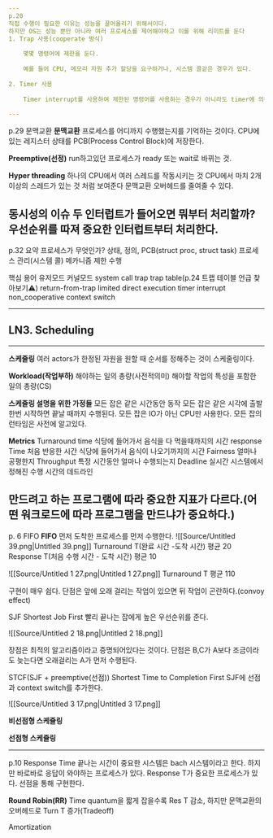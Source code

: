 ```yaml
---
p.20
직접 수행이 필요한 이유는 성능을 끌어올리기 위해서이다.
하지만 OS는 성능 뿐만 아니라 여러 프로세스를 제어해야하고 이를 위해 리미트를 둔다
1. Trap 사용(cooperate 방식)
    
    몇몇 명령어에 제한을 둔다.
    
    예를 들어 CPU, 메모리 자원 추가 할당을 요구하거나, 시스템 콜같은 경우가 있다.
    
2. Timer 사용
    
    Timer interrupt를 사용하여 제한된 명령어를 사용하는 경우가 아니라도 timer에 의해 OS가 주기적으로 해야하는, 예를 들어 스케줄링 등을 진행한다.
    
---
```

p.29 문맥교환
**문맥교환**
프로세스를 어디까지 수행했는지를 기억하는 것이다.
CPU에 있는 레지스터 상태를 PCB(Process Control Block)에 저장한다.
  
**Preemptive(선정)**
run하고있던 프로세스가 ready 또는 wait로 바뀌는 것.
  
**Hyper threading**
하나의 CPU에서 여러 스레드를 작동시키는 것
CPU에서 마치 2개 이상의 스레드가 있는 것 처럼 보여준다
문맥교환 오버헤드를 줄여줄 수 있다.
  
**동시성의 이슈**
두 인터럽트가 들어오면 뭐부터 처리할까?
우선순위를 따져 중요한 인터럽트부터 처리한다.
---
p.32 요약
프로세스가 무엇인가?
상태, 정의, PCB(struct proc, struct task)
프로세스 관리(시스템 콜)
메카니즘
제한 수행
  
핵심 용어
유저모드
커널모드
system call
trap
trap table(p.24 트랩 테이블 언급 찾아보기⚠️)
return-from-trap
limited direct execution
timer interrupt
non_cooperative
context switch
  
---
## LN3. Scheduling
---
**스케줄링**
여러 actors가 한정된 자원을 원할 때 순서를 정해주는 것이 스케줄링이다.
  
**Workload(작업부하)**
해야하는 일의 총량(사전적의미)
해야할 작업의 특성을 포함한 일의 총량(CS)
  
**스케줄링 설명을 위한 가정들**
모든 잡은 같은 시간동안 동작
모든 잡은 같은 시각에 출발
한번 시작하면 끝날 때까지 수행된다.
모든 잡은 IO가 아닌 CPU만 사용한다.
모든 잡의 런타임은 사전에 알고있다.
  
**Metrics**
Turnaround time
식당에 들어가서 음식을 다 먹을때까지의 시간
response Time
처음 반응한 시간
식당에 들어가서 음식이 나오기까지의 시간
Fairness
얼마나 공평한지
Throughput
특정 시간동안 얼마나 수행되는지
Deadline
실시간 시스템에서 정해진 수행 시간의 데드라인
  
만드려고 하는 프로그램에 따라 중요한 지표가 다르다.(어떤 워크로드에 따라 프로그램을 만드냐가 중요하다.)
---
p. 6 FIFO
**FIFO**
먼저 도착한 프로세스를 먼저 수행한다.
![[Source/Untitled 39.png|Untitled 39.png]]
Turnaround T(완료 시간 -도착 시간)
평균 20
Response T(처음 수행 시간 - 도착 시간)
평균 10
  
![[Source/Untitled 1 27.png|Untitled 1 27.png]]
Turnaround T
평균 110
  
구현이 매우 쉽다.
단점은 앞에 오래 걸리는 작업이 있으면 뒤 작업이 곤란하다.(convoy effect)
  
SJF
Shortest Job First
빨리 끝나는 잡에게 높은 우선순위를 준다.
  
![[Source/Untitled 2 18.png|Untitled 2 18.png]]
  
장점은 최적의 알고리즘이라고 증명되어있다는 것이다.
단점은 B,C가 A보다 조금이라도 늦는다면 오래걸리는 A가 먼저 수행된다.
  
STCF(SJF + preemptive(선점))
Shortest Time to Completion First
SJF에 선점과 context switch를 추가한다.
  
  
![[Source/Untitled 3 17.png|Untitled 3 17.png]]
  
**비선점형 스케쥴링**
  
**선점형 스케쥴링**
  
---
p.10 Response Time
끝나는 시간이 중요한 시스템은 bach 시스템이라고 한다.
하지만 바로바로 응답이 와야하는 프로세스가 있다.
Response T가 중요한 프로세스가 있다.
선점을 통해 구현한다.
  
**Round Robin(RR)**
Time quantum을 짧게 잡을수록 Res T 감소, 하지만 문맥교환의 오버헤드로 Turn T 증가(Tradeoff)
  
Amortization